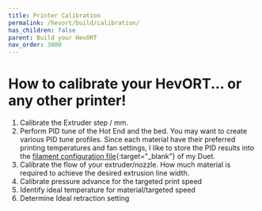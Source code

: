 ```yaml
---
title: Printer Calibration
permalink: /hevort/build/calibration/
has_children: false
parent: Build your HevORT
nav_order: 3800
---
```

# How to calibrate your HevORT... or any other printer!
 

1. Calibrate the Extruder step / mm.  
2. Perform PID tune of the Hot End and the bed.  You may want to create various PID tune profiles.  Since each material have their preferred printing temperatures and fan settings, I like to store the PID results into the [filament configuration file](https://duet3d.dozuki.com/Wiki/Filaments){:target="_blank"} of my Duet.
3. Calibrate the flow of your extruder/nozzle.  How much material is required to achieve the desired extrusion line width.
4. Calibrate pressure advance for the targeted print speed
5. Identify ideal temperature for material/targeted speed
6. Determine Ideal retraction setting
